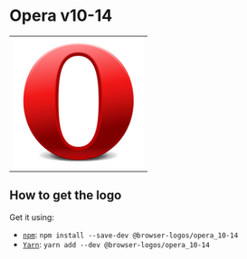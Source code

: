 Opera v10-14
============

<!-- markdownlint-disable line-length no-inline-html -->
<table>
    <tr height=240>
        <td>
            <a href="https://github.com/alrra/browser-logos/tree/2f212475358ed84f1c46f121126a31d55928afa3/src/archive/opera_10-14">
                <img width=230 src="https://raw.githubusercontent.com/alrra/browser-logos/2f212475358ed84f1c46f121126a31d55928afa3/src/archive/opera_10-14/opera_10-14.svg?sanitize=true" alt="Opera v10-14 browser logo">
            </a>
        </td>
    </tr>
</table>
<!-- markdownlint-enable line-length no-inline-html -->

How to get the logo
-------------------

Get it using:

* [`npm`][npm]: `npm install --save-dev @browser-logos/opera_10-14`
* [`Yarn`][yarn]: `yarn add --dev @browser-logos/opera_10-14`

<!-- Link labels: -->

[npm]: https://www.npmjs.com/
[yarn]: https://yarnpkg.com/
